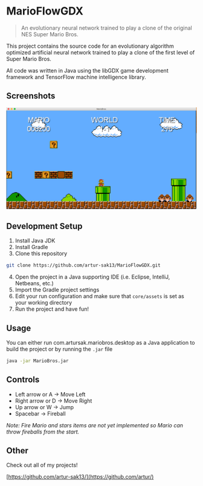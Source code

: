 # MarioFlowGDX
> An evolutionary neural network trained to play a clone of the original NES Super Mario Bros.

This project contains the source code for an evolutionary algorithm optimized artificial neural network trained to play a clone of the first level of Super Mario Bros.

All code was written in Java using the libGDX game development framework and TensorFlow machine intelligence library.

## Screenshots
![](https://github.com/artur-sak13/MarioFlowGDX/blob/master/core/assets/gameplay.png)

## Development Setup
1. Install Java JDK
2. Install Gradle
3. Clone this repository
```sh
git clone https://github.com/artur-sak13/MarioFlowGDX.git
```
4. Open the project in a Java supporting IDE (i.e. Eclipse, IntelliJ, Netbeans, etc.)
5. Import the Gradle project settings
6. Edit your run configuration and make sure that `core/assets` is set as your working directory
7. Run the project and have fun!

## Usage
You can either run com.artursak.mariobros.desktop as a Java application to build the project or by running the `.jar` file
```sh
java -jar MarioBros.jar
```
## Controls
* Left arrow or A -> Move Left
* Right arrow or D -> Move Right
* Up arrow or W -> Jump
* Spacebar -> Fireball

*Note: Fire Mario and stars items are not yet implemented so Mario can throw fireballs from the start.*

## Other
Check out all of my projects!

[https://github.com/artur-sak13/](https://github.com/artur/)